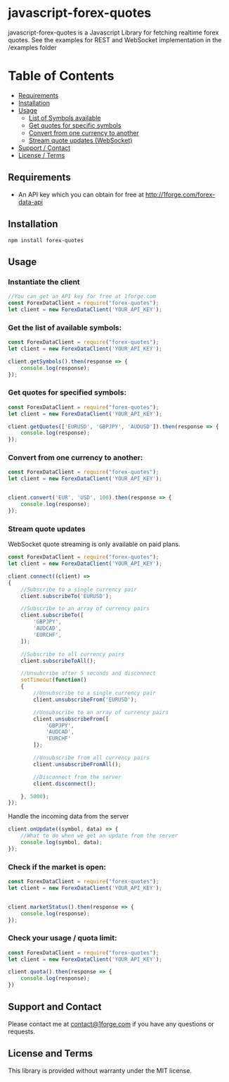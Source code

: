 # javascript-forex-quotes

javascript-forex-quotes is a Javascript Library for fetching realtime forex quotes.  See the examples for REST and WebSocket implementation in the /examples folder

# Table of Contents

- [Requirements](#requirements)
- [Installation](#installation)
- [Usage](#usage)
    - [List of Symbols available](#get-the-list-of-available-symbols)
    - [Get quotes for specific symbols](#get-quotes-for-specified-symbols)
    - [Convert from one currency to another](#convert-from-one-currency-to-another)
    - [Stream quote updates (WebSocket)](#stream-quote-updates)
- [Support / Contact](#support-and-contact)
- [License / Terms](#license-and-terms)

## Requirements
* An API key which you can obtain for free at http://1forge.com/forex-data-api

## Installation
```npm install forex-quotes```

## Usage

### Instantiate the client
```javascript
//You can get an API key for free at 1forge.com
const ForexDataClient = require("forex-quotes");
let client = new ForexDataClient('YOUR_API_KEY');
```

### Get the list of available symbols:

```javascript
const ForexDataClient = require("forex-quotes");
let client = new ForexDataClient('YOUR_API_KEY');

client.getSymbols().then(response => {
    console.log(response);
});
```
### Get quotes for specified symbols:
```javascript
const ForexDataClient = require("forex-quotes");
let client = new ForexDataClient('YOUR_API_KEY');

client.getQuotes(['EURUSD', 'GBPJPY', 'AUDUSD']).then(response => {
    console.log(response);
});
```

### Convert from one currency to another:
```javascript
const ForexDataClient = require("forex-quotes");
let client = new ForexDataClient('YOUR_API_KEY');


client.convert('EUR', 'USD', 100).then(response => {
    console.log(response);
});
```


### Stream quote updates
WebSocket quote streaming is only available on paid plans.
```javascript
const ForexDataClient = require("forex-quotes");
let client = new ForexDataClient('YOUR_API_KEY');

client.connect((client) =>
{
    //Subscribe to a single currency pair
    client.subscribeTo('EURUSD');

    //Subscribe to an array of currency pairs
    client.subscribeTo([
        'GBPJPY',
        'AUDCAD',
        'EURCHF',
    ]);

    //Subscribe to all currency pairs
    client.subscribeToAll();

    //Unsubcribe after 5 seconds and disconnect
    setTimeout(function()
    {
        //Unsubscribe to a single currency pair
        client.unsubscribeFrom('EURUSD');

        //Unsubscribe to an array of currency pairs
        client.unsubscribeFrom([
            'GBPJPY',
            'AUDCAD',
            'EURCHF'
        ]);

        //Unsubscribe from all currency pairs
        client.unsubscribeFromAll();

        //Disconnect from the server
        client.disconnect();

    }, 5000);
});

```
Handle the incoming data from the server

```javascript
client.onUpdate((symbol, data) => {
    //What to do when we get an update from the server
    console.log(symbol, data);
});
```


### Check if the market is open:
```javascript
const ForexDataClient = require("forex-quotes");
let client = new ForexDataClient('YOUR_API_KEY');


client.marketStatus().then(response => {
    console.log(response);
});
```

### Check your usage / quota limit:
```javascript
const ForexDataClient = require("forex-quotes");
let client = new ForexDataClient('YOUR_API_KEY');

client.quota().then(response => {
    console.log(response);
})
```


## Support and Contact
Please contact me at contact@1forge.com if you have any questions or requests.

## License and Terms
This library is provided without warranty under the MIT license.
